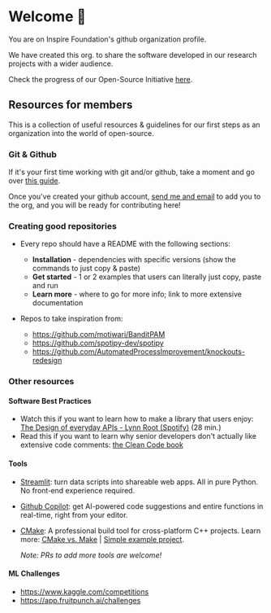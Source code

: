 # Welcome :wave:

You are on Inspire Foundation's github organization profile.

We have created this org. to share the software developed in our research projects with a wider audience.

Check the progress of our Open-Source Initiative [here](https://github.com/orgs/InspireFoundationEc/projects/1).

## Resources for members
This is a collection of useful resources & guidelines for our first steps as an organization into the world of open-source.

### Git & Github

If it's your first time working with git and/or github, take a moment and go over [this guide](https://github.com/microsoft/Web-Dev-For-Beginners/blob/main/1-getting-started-lessons/2-github-basics/README.md). 

Once you've created your github account, [send me and email](mailto:linomp95@hotmail.com?subject=[Inspire%20Foundation]%20New%20Github%20Org%20Member) to add you to the org, and you will be ready for contributing here!

### Creating good repositories

- Every repo should have a README with the following sections: 
  - **Installation** - dependencies with specific versions (show the commands to just copy & paste)
  - **Get started** - 1 or 2 examples that users can literally just copy, paste and run
  - **Learn more** - where to go for more info; link to more extensive documentation

- Repos to take inspiration from:
  - https://github.com/motiwari/BanditPAM
  - https://github.com/spotipy-dev/spotipy
  - https://github.com/AutomatedProcessImprovement/knockouts-redesign

### Other resources

#### Software Best Practices
- Watch this if you want to learn how to make a library that users enjoy: [The Design of everyday APIs - Lynn Root (Spotify)](https://youtu.be/0qYDmm1O7hc) (28 min.)
- Read this if you want to learn why senior developers don't actually like extensive code comments: [the Clean Code book](https://github.com/jnguyen095/clean-code/blob/master/Clean.Code.A.Handbook.of.Agile.Software.Craftsmanship.pdf)

#### Tools
- [Streamlit](https://github.com/streamlit/streamlit#quickstart): turn data scripts into shareable web apps. All in pure Python. No front‑end experience required. 
- [Github Copilot](https://github.com/features/copilot): get AI-powered code suggestions and entire functions in real-time, right from your editor.
- [CMake](https://cmake.org/): A professional build tool for cross-platform C++ projects. Learn more: [CMake vs. Make](https://deemocean.com/2022/09/08/cmake-vs-make/) | [Simple example project](https://github.com/InspireFoundationEc/cmake-hello-world).
  
  _Note: PRs to add more tools are welcome!_

#### ML Challenges
- https://www.kaggle.com/competitions
- https://app.fruitpunch.ai/challenges
